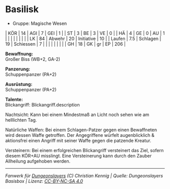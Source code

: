 # Basilisk  
- Gruppe: Magische Wesen  

| KÖR    | 14  | AGI      | 7  | GEI        | 1   |
| ST     | 3   | BE       | 3  | VE         | 0   |
| HÄ     | 4   | GE       | 0  | AU         | 1   |
|        |     |          |    |            |     |
| LK     | 84  | Abwehr   | 20 | Initiative | 10  |
| Laufen | 7.5 | Schlagen | 19 | Schiessen  | 7   |
|        |     |          |    |            |     |
| GH     | 18  | GK       | gr | EP         | 206 |


**Bewaffnung:**  
Großer Biss (WB+2, GA-2)

**Panzerung:**  
Schuppenpanzer (PA+2)

**Ausrüstung:**  
Schuppenpanzer (PA+2)

**Talente:**  
Blickangriff: Blickangriff.description

Nachtsicht: Kann bei einem Mindestmaß an Licht noch sehen wie am helllichten Tag.

Natürliche Waffen: Bei einem Schlagen-Patzer gegen einen Bewaffneten wird dessen Waffe getroffen. Der Angegriffene würfelt augenblicklich & aktionsfrei einen Angriff mit seiner Waffe gegen die patzende Kreatur.

Versteinern: Bei einem erfolgreichen Blickangriff versteinert das Ziel, sofern diesem KÖR+AU misslingt. Eine Versteinerung kann durch den Zauber Allheilung aufgehoben werden.





___
*Fanwerk für [Dungeonslayers](https://www.dungeonslayers.net/) (C) Christian Kennig | Quelle: Dungeonslayers Basisbox | Lizenz: [CC-BY-NC-SA 4.0](https://creativecommons.org/licenses/by-nc-sa/4.0/deed.de)*